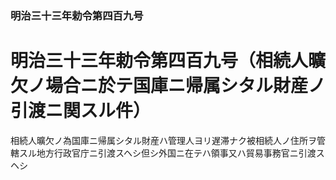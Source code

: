 ### 明治三十三年勅令第四百九号  
# 明治三十三年勅令第四百九号（相続人曠欠ノ場合ニ於テ国庫ニ帰属シタル財産ノ引渡ニ関スル件）  
  
相続人曠欠ノ為国庫ニ帰属シタル財産ハ管理人ヨリ遅滞ナク被相続人ノ住所ヲ管轄スル地方行政官庁ニ引渡スヘシ但シ外国ニ在テハ領事又ハ貿易事務官ニ引渡スヘシ  
  
